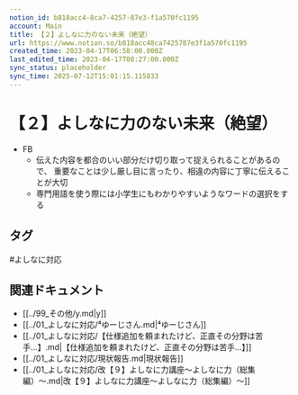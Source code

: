 ```yaml
---
notion_id: b818acc4-8ca7-4257-87e3-f1a570fc1195
account: Main
title: 【２】よしなに力のない未来（絶望）
url: https://www.notion.so/b818acc48ca7425787e3f1a570fc1195
created_time: 2023-04-17T06:58:00.000Z
last_edited_time: 2023-04-17T08:27:00.000Z
sync_status: placeholder
sync_time: 2025-07-12T15:01:15.115833
---
```

# 【２】よしなに力のない未来（絶望）

- FB
  - 伝えた内容を都合のいい部分だけ切り取って捉えられることがあるので、
重要なことは少し厳し目に言ったり、相違の内容に丁寧に伝えることが大切
  - 専門用語を使う際には小学生にもわかりやすいようなワードの選択をする
  

## タグ

#よしなに対応 

## 関連ドキュメント

- [[../99_その他/y.md|y]]
- [[../01_よしなに対応/⁴ゆーじさん.md|⁴ゆーじさん]]
- [[../01_よしなに対応/【仕様追加を頼まれたけど、正直その分野は苦手…】.md|【仕様追加を頼まれたけど、正直その分野は苦手…】]]
- [[../01_よしなに対応/現状報告.md|現状報告]]
- [[../01_よしなに対応/改【９】よしなに力講座〜よしなに力（総集編）〜.md|改【９】よしなに力講座〜よしなに力（総集編）〜]]
